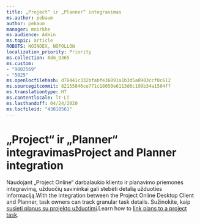 ```yaml
---
title: „Project“ ir „Planner“ integravimas
ms.author: pebaum
author: pebaum
manager: mnirkhe
ms.audience: Admin
ms.topic: article
ROBOTS: NOINDEX, NOFOLLOW
localization_priority: Priority
ms.collection: Adm_O365
ms.custom:
- "9002569"
- "5025"
ms.openlocfilehash: d78441c332bfabfe36091a1b3d5a0903ccf0c612
ms.sourcegitcommit: 82155846ce771c18050e6113d6c199b34a1504ff
ms.translationtype: HT
ms.contentlocale: lt-LT
ms.lasthandoff: 04/24/2020
ms.locfileid: "43810561"
---
```

# <a name="project-and-planner-integration"></a><span data-ttu-id="f0010-102">„Project“ ir „Planner“ integravimas</span><span class="sxs-lookup"><span data-stu-id="f0010-102">Project and Planner integration</span></span>

<span data-ttu-id="f0010-103">Naudojant „Project Online“ darbalaukio kliento ir planavimo priemonės integravimą, užduočių savininkai gali stebėti detalią užduoties informaciją.</span><span class="sxs-lookup"><span data-stu-id="f0010-103">With the integration between the Project Online Desktop Client and Planner, task owners can track granular task details.</span></span> <span data-ttu-id="f0010-104">Sužinokite, kaip [susieti planus su projekto užduotimi](https://www.microsoft.com/microsoft-365/blog/2017/10/30/introducing-new-ways-to-work-in-microsoft-project/).</span><span class="sxs-lookup"><span data-stu-id="f0010-104">Learn how to [link plans to a project task](https://www.microsoft.com/microsoft-365/blog/2017/10/30/introducing-new-ways-to-work-in-microsoft-project/).</span></span>
